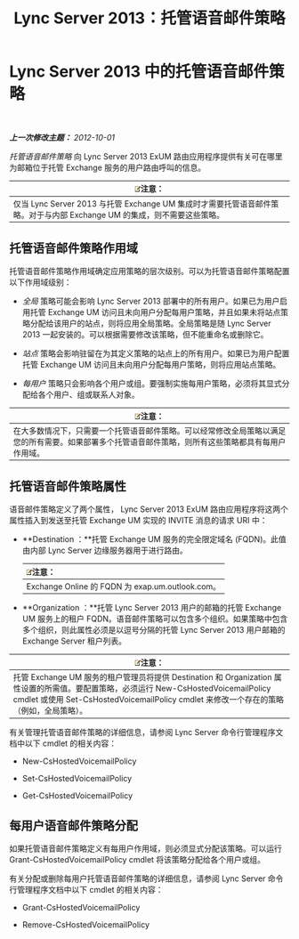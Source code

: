 ﻿---
title: Lync Server 2013：托管语音邮件策略
TOCTitle: 托管语音邮件策略
ms:assetid: d62a35ed-cbe2-4f06-86b4-e192c18435c1
ms:mtpsurl: https://technet.microsoft.com/zh-cn/library/Gg398932(v=OCS.15)
ms:contentKeyID: 49314382
ms.date: 05/19/2016
mtps_version: v=OCS.15
ms.translationtype: HT
---

# Lync Server 2013 中的托管语音邮件策略

 

_**上一次修改主题：** 2012-10-01_

*托管语音邮件策略* 向 Lync Server 2013 ExUM 路由应用程序提供有关可在哪里为邮箱位于托管 Exchange 服务的用户路由呼叫的信息。

<table>
<thead>
<tr class="header">
<th><img src="images/Dn783119.note(OCS.15).gif" title="note" alt="note" />注意：</th>
</tr>
</thead>
<tbody>
<tr class="odd">
<td>仅当 Lync Server 2013 与托管 Exchange UM 集成时才需要托管语音邮件策略。对于与内部 Exchange UM 的集成，则不需要这些策略。</td>
</tr>
</tbody>
</table>


## 托管语音邮件策略作用域

托管语音邮件策略作用域确定应用策略的层次级别。可以为托管语音邮件策略配置以下作用域级别：

  - *全局* 策略可能会影响 Lync Server 2013 部署中的所有用户。如果已为用户启用托管 Exchange UM 访问且未向用户分配每用户策略，并且如果未将站点策略分配给该用户的站点，则将应用全局策略。全局策略是随 Lync Server 2013 一起安装的。可以根据需要修改该策略，但不能重命名或删除它。

  - *站点* 策略会影响驻留在为其定义策略的站点上的所有用户。如果已为用户配置托管 Exchange UM 访问且未向用户分配每用户策略，则将应用站点策略。

  - *每用户* 策略只会影响各个用户或组。要强制实施每用户策略，必须将其显式分配给各个用户、组或联系人对象。

<table>
<thead>
<tr class="header">
<th><img src="images/Dn783119.note(OCS.15).gif" title="note" alt="note" />注意：</th>
</tr>
</thead>
<tbody>
<tr class="odd">
<td>在大多数情况下，只需要一个托管语音邮件策略。可以经常修改全局策略以满足您的所有需要。如果部署多个托管语音邮件策略，则所有这些策略都具有每用户作用域。</td>
</tr>
</tbody>
</table>


## 托管语音邮件策略属性

语音邮件策略定义了两个属性， Lync Server 2013 ExUM 路由应用程序将这两个属性插入到发送至托管 Exchange UM 实现的 INVITE 消息的请求 URI 中：

  - **Destination ：**托管 Exchange UM 服务的完全限定域名 (FQDN)。此值由内部 Lync Server 边缘服务器用于进行路由。
    
    <table>
    <thead>
    <tr class="header">
    <th><img src="images/Dn783119.note(OCS.15).gif" title="note" alt="note" />注意：</th>
    </tr>
    </thead>
    <tbody>
    <tr class="odd">
    <td>Exchange Online 的 FQDN 为 exap.um.outlook.com。</td>
    </tr>
    </tbody>
    </table>


  - **Organization ：**托管 Lync Server 2013 用户的邮箱的托管 Exchange UM 服务上的租户 FQDN。语音邮件策略可以包含多个组织。如果策略中包含多个组织，则此属性必须是以逗号分隔的托管 Lync Server 2013 用户邮箱的 Exchange Server 租户列表。

<table>
<thead>
<tr class="header">
<th><img src="images/Dn783119.note(OCS.15).gif" title="note" alt="note" />注意：</th>
</tr>
</thead>
<tbody>
<tr class="odd">
<td>托管 Exchange UM 服务的租户管理员将提供 Destination 和 Organization 属性设置的所需值。要配置策略，必须运行 New-CsHostedVoicemailPolicy cmdlet 或使用 Set-CsHostedVoicemailPolicy cmdlet 来修改一个存在的策略（例如，全局策略）。</td>
</tr>
</tbody>
</table>


有关管理托管语音邮件策略的详细信息，请参阅 Lync Server 命令行管理程序文档中以下 cmdlet 的相关内容：

  - New-CsHostedVoicemailPolicy

  - Set-CsHostedVoicemailPolicy

  - Get-CsHostedVoicemailPolicy

## 每用户语音邮件策略分配

如果托管语音邮件策略定义有每用户作用域，则必须显式分配该策略。可以运行 Grant-CsHostedVoicemailPolicy cmdlet 将该策略分配给各个用户或组。

有关分配或删除每用户托管语音邮件策略的详细信息，请参阅 Lync Server 命令行管理程序文档中以下 cmdlet 的相关内容：

  - Grant-CsHostedVoicemailPolicy

  - Remove-CsHostedVoicemailPolicy

